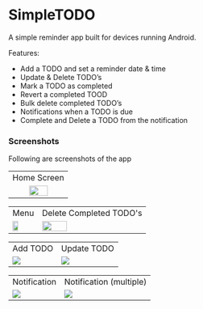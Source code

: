 # SimpleTODO
A simple reminder app built for devices running Android.

Features:
- Add a TODO and set a reminder date & time
- Update & Delete TODO’s
- Mark a TODO as completed
- Revert a completed TOOD
- Bulk delete completed TODO’s
- Notifications when a TODO is due
- Complete and Delete a TODO from the notification


### Screenshots
Following are screenshots of the app

<table>
<tr>
<td>Home Screen</td>
</tr>
<tr>
<td align="center"><img src='http://imgur.com/BgjQf2O.png' width='60%' height='60%'></td>
</tr>
</table>

<table>
<tr>
<td>Menu</td>
<td>Delete Completed TODO's</td>
</tr>
<tr>
<td><img src='http://imgur.com/IJvcSbo.png' width='50%' height='50%'></td>
<td><img src='http://imgur.com/HmP6RLE.png' width='50%' height='50%'></td>
</tr>
</table>

<table>
<tr>
<td>Add TODO</td>
<td>Update TODO</td>
</tr>
<tr>
<td><img src='http://imgur.com/t04lKfT.png'></td>
<td><img src='http://imgur.com/c6Xr7Lp.png'></td>
</tr>
</table>

<table>
<tr>
<td>Notification</td>
<td>Notification (multiple)</td>
</tr>
<tr>
<td><img src='http://imgur.com/VXqvi2v.png'></td>
<td><img src='http://imgur.com/DTBFZYB.png'></td>
</tr>
</table>
